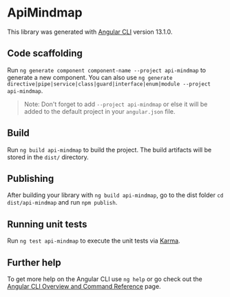 # ApiMindmap

This library was generated with [Angular CLI](https://github.com/angular/angular-cli) version 13.1.0.

## Code scaffolding

Run `ng generate component component-name --project api-mindmap` to generate a new component. You can also use `ng generate directive|pipe|service|class|guard|interface|enum|module --project api-mindmap`.
> Note: Don't forget to add `--project api-mindmap` or else it will be added to the default project in your `angular.json` file. 

## Build

Run `ng build api-mindmap` to build the project. The build artifacts will be stored in the `dist/` directory.

## Publishing

After building your library with `ng build api-mindmap`, go to the dist folder `cd dist/api-mindmap` and run `npm publish`.

## Running unit tests

Run `ng test api-mindmap` to execute the unit tests via [Karma](https://karma-runner.github.io).

## Further help

To get more help on the Angular CLI use `ng help` or go check out the [Angular CLI Overview and Command Reference](https://angular.io/cli) page.
